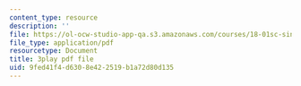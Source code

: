 ```yaml
---
content_type: resource
description: ''
file: https://ol-ocw-studio-app-qa.s3.amazonaws.com/courses/18-01sc-single-variable-calculus-fall-2010/9fed41f4d6308e422519b1a72d80d135_y_CA5btuoQk.pdf
file_type: application/pdf
resourcetype: Document
title: 3play pdf file
uid: 9fed41f4-d630-8e42-2519-b1a72d80d135
---
```

